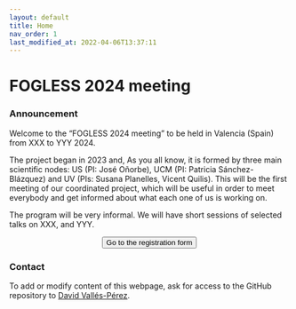 ```yaml
---
layout: default
title: Home
nav_order: 1
last_modified_at: 2022-04-06T13:37:11
---
```


# FOGLESS 2024 meeting

### Announcement

Welcome to the “FOGLESS 2024 meeting” to be held in Valencia (Spain) from XXX to YYY 2024.

The project began in 2023 and, As you all know, it is formed by three main scientific nodes: US (PI: José Oñorbe), UCM (PI: Patricia Sánchez-Blázquez) and UV (PIs: Susana Planelles, Vicent Quilis).
This will be the first meeting of our coordinated project, which will be useful in order to meet everybody and get informed about what each one of us is working on.

The program will be very informal. We will have short sessions of selected talks on XXX, and YYY.

<center><button type="button" name="button" class="btn" onclick="location.href='https://github.com/dvallesp/ASOHF';">Go to the registration form</button></center>

### Contact

To add or modify content of this webpage, ask for access to the GitHub repository to [David Vallés-Pérez](mailto:david.valles-perez@uv.es).
